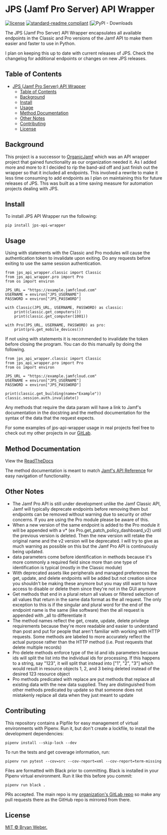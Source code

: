 # JPS (Jamf Pro Server) API Wrapper

[![license](https://img.shields.io/github/license/bweber226/jps-api-wrapper)](LICENSE)
[![standard-readme compliant](https://img.shields.io/badge/readme%20style-standard-brightgreen.svg?style=flat-square)](https://github.com/RichardLitt/standard-readme)
[![PyPI - Downloads](https://img.shields.io/pypi/dm/jps-api-wrapper)

The JPS (Jamf Pro Server) API Wrapper encapsulates all available endpoints in the Classic and Pro versions of the Jamf API to make them easier and faster to use in Python.

I plan on keeping this up to date with current releases of JPS. Check the changelog for additional endpoints or changes on new JPS releases.

## Table of Contents

- [JPS (Jamf Pro Server) API Wrapper](#jps-jamf-pro-server-api-wrapper)
  - [Table of Contents](#table-of-contents)
  - [Background](#background)
  - [Install](#install)
  - [Usage](#usage)
  - [Method Documentation](#method-documentation)
  - [Other Notes](#other-notes)
  - [Contributing](#contributing)
  - [License](#license)

## Background

This project is a successor to [OrganicJamf](https://gitlab.com/cvtc/appleatcvtc/organicjamf) which was an API wrapper project that gained functionality as our organization needed it. As I added more and more to it I decided to rip the band-aid off and just finish out the wrapper so that it included all endpoints. This involved a rewrite to make it less time consuming to add endpoints as I plan on maintaining this for future releases of JPS. This was built as a time saving measure for automation projects dealing with JPS.

## Install

To install JPS API Wrapper run the following:

```
pip install jps-api-wrapper
```

## Usage

Using with statements with the Classic and Pro modules will cause the authentication token to invalidate upon exiting. Do any requests before exiting to use the same session authentication.

```
from jps_api_wrapper.classic import Classic
from jps_api_wrapper.pro import Pro
from os import environ

JPS_URL = "https://example.jamfcloud.com"
USERNAME = environ["JPS_USERNAME"]
PASSWORD = environ["JPS_PASSWORD"]

with Classic(JPS_URL, USERNAME, PASSWORD) as classic:
    print(classic.get_computers())
    print(classic.get_computer(1001))

with Pro(JPS_URL, USERNAME, PASSWORD) as pro:
    print(pro.get_mobile_devices())
```

If not using with statements it is recommended to invalidate the token before closing the program. You can do this manually by doing the following.

```
from jps_api_wrapper.classic import Classic
from jps_api_wrapper.pro import Pro
from os import environ

JPS_URL = "https://example.jamfcloud.com"
USERNAME = environ["JPS_USERNAME"]
PASSWORD = environ["JPS_PASSWORD"]

print(classic.get_building(name="Example"))
classic.session.auth.invalidate()
```

Any methods that require the data param will have a link to Jamf's documentation in the docstring and the method documentation for the syntax of the data that the request expects.

For some examples of jps-api-wrapper usage in real projects feel free to check out my other projects in our [GitLab](https://gitlab.com/cvtc/appleatcvtc).

## Method Documentation

View the [ReadTheDocs](https://jps-api-wrapper.readthedocs.io/en/stable/)

The method documentation is meant to match [Jamf's API Reference](https://developer.jamf.com/jamf-pro/reference/classic-api) for easy navigation of functionality.

## Other Notes

- The Jamf Pro API is still under development unlike the Jamf Classic API, Jamf will typically deprecate endpoints before removing them but endpoints can be removed without warning due to security or other concerns. If you are using the Pro module please be aware of this.
- When a new version of the same endpoint is added to the Pro module it will be appended with a v* (ex Pro.get_patch_policy_dashboard_v2) until the previous version is deleted. Then the new version will retake the original name and the v2 version will be deprecated. I will try to give as much warning as possible on this but the Jamf Pro API is continuously being updated.
- data parameters come before identification in methods because it's more commonly a required field since more than one type of identification is typical (mostly in the Classic module)
- With deprecated assets like peripherals and managed preferences the get, update, and delete endpoints will be added but not creation since you shouldn't be making these anymore but you may still want to have access to disable or delete them since they're not in the GUI anymore
- Get methods that end in a plural return all values or filtered selection of all values that return in the same data format as the all request. The only exception to this is if the singular and plural word for the end of the endpoint name is the same (like software) then the all request is appended with _all to differentiate it
- The method names reflect the get, create, update, delete privilege requirements because they're more readable and easier to understand than post and put for people that aren't familiar with working with HTTP requests. Some methods are labeled to more accurately reflect the actual purpose rather than the HTTP method (i.e. Post requests that delete multiple records)
- Pro delete methods enforce type of the id and ids parameters because ids will split the list into the individual ids for processing. If this happens to a string, say "123", it will split that instead into ["1", "2", "3"] which would result in resource objects 1, 2, and 3 being deleted instead of the desired 123 resource object
- Pro methods predicated with replace are put methods that replace all existing data with the new data supplied. They are distinguished from other methods predicated by update so that someone does not mistakenly replace all data when they just meant to update

## Contributing

This repository contains a Pipfile for easy management of virtual environments
with Pipenv. Run it, but don't create a lockfile, to install the development
dependencies:

```
pipenv install --skip-lock --dev
```

To run the tests and get coverage information, run:

```
pipenv run pytest --cov=src --cov-report=xml --cov-report=term-missing
```

Files are formatted with Black prior to committing. Black is installed in your Pipenv virtual environment. Run it like this before you commit:

```
pipenv run black .
```

PRs accepted. The main repo is my [organization's GitLab repo](https://gitlab.com/cvtc/appleatcvtc/jps-api-wrapper) so make any pull requests there as the GitHub repo is mirrored from there.

## License

[MIT © Bryan Weber.](./LICENSE)